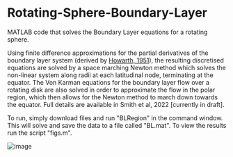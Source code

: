 # Rotating-Sphere-Boundary-Layer
MATLAB code that solves the Boundary Layer equations for a rotating sphere.

Using finite difference approximations for the partial derivatives of the boundary layer system (derived by [Howarth, 1951](https://doi.org/10.1080/14786444108561386)), the resulting discretised equations are solved by a space marching Newton method which solves the non-linear system along radii at each latitudinal node, terminating at the equator.
The Von Karman equations for the boundary layer flow over a rotating disk are also solved in order to approximate the flow in the polar region, which then allows for the Newton method to march down towards the equator. Full details are available in Smith et al, 2022 [currently in draft].

To run, simply download files and run "BLRegion" in the command window. This will solve and save the data to a file called "BL.mat". To view the results run the script "figs.m".

![image](https://user-images.githubusercontent.com/29705711/176479396-d27ba9da-33bc-4d08-8046-86edb79a66a0.png)

